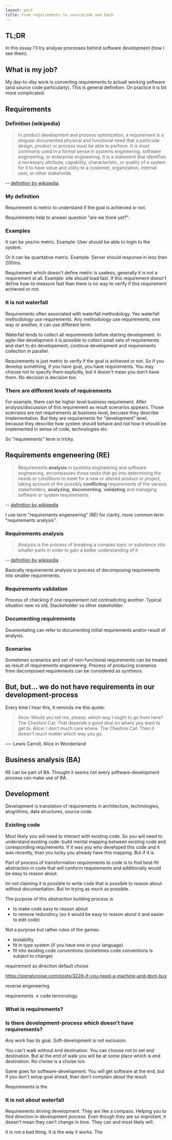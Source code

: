 ```yaml
---
layout: post
title: from requirements to sourcecode and back
---
```


## TL;DR

In this essay I'll try analyse processes behind software development (how I see them).

## What is my job?

My day-to-day work is converting requirements to actuall working software (and source code particularly). This is general definition. On practice it is bit more complicated.

## Requirements

### Definition (wikipedia)

> In product development and process optimization, a requirement is a singular documented physical and functional need that a particular design, product or process must be able to perform. It is most commonly used in a formal sense in systems engineering, software engineering, or enterprise engineering. It is a statement that identifies a necessary attribute, capability, characteristic, or quality of a system for it to have value and utility to a customer, organization, internal user, or other stakeholde

-- [definition by wikipedia](https://en.wikipedia.org/wiki/Requirement).

### My definition

Requirement is metric to understand if the goal is achievied or not.

Requirements help to answer question "are we there yet?".

<!-- TODO picture with donkey -->

### Examples

It can be yes/no metric. Example: User should be able to login to the system.

Or it can be quantative metric. Example: Server should response in less than 200ms.

Requirement which doesn't define metric is useless, generally it is not a requirement at all. Example: site should load fast. If this requirement doesn't define how-to measure fast than there is no way to verify if this requirement achieved or not.

### It is not waterfall

Requirements often associated with waterfall methodology. Yes waterfall methodology use requirements. Any methodology use requirements, one way or another, it can use different term.

Waterfall tends to collect all requirements before starting development. In agile-like development it is possible to collect small sets of requirements and start to do developement, continue development and requirements collection in parallel.

Requirements is just metric to verify if the goal is achieved or not. So if you develop something, if you have goal, you have requirements. You may choose not to specify them explicitly, but it doesn't mean you don't have them. No decision is decision too.

### There are different levels of requirements

For example, there can be higher level business requirement. After analysis/discussion of this requirement as result scenarios appears. Those scenraios are not requirements at business level, becuase they describe implementation. But they are requirements for "development" level, because they describe how system should behave and not how it should be implemented in sense of code, technologies etc.

So "requirements" term is tricky.

## Requirements engeneering (RE)

> Requirements **analysis** in systems engineering and software engineering, encompasses those tasks that go into determining the needs or conditions to meet for a new or altered product or project, taking account of the possibly **conflicting** requirements of the various stakeholders, **analyzing**, **documenting**, **validating** and managing software or system requirements.

-- [definition by wikipedia](https://en.wikipedia.org/wiki/Requirements_analysis)

I use term "requirements engeneering" (RE) for clarity, more common term "requirements analysis".

### Requirements analysis

> Analysis is the process of breaking a complex topic or substance into smaller parts in order to gain a better understanding of it

-- [definition by wikipedia](https://en.wikipedia.org/wiki/Analysis)

Basically requirements analysis is process of decomposing requirements into smaller requirements.

### Requirements validation

Process of checking if one requirement not contradicitng another. Typical situation new vs old. Stackeholder vs other stakeholder.

### Documenting requirements

Doumentating can refer to documenting initial requirements and/or result of analysis.

### Scenarios

Sometimes scenarios and set of non-functional requirements can be treated as result of requirements engeneering. Process of producing scenarios from decomposed requirements can be considered as synthesis.

## But, but... we do not have requirements in our development-process

Every time I hear this, It reminds me this quote:

>Alice: Would you tell me, please, which way I ought to go from here?
The Cheshire Cat: That depends a good deal on where you want to get to.
Alice: I don't much care where.
The Cheshire Cat: Then it doesn't much matter which way you go.

―- Lewis Carroll, Alice in Wonderland

## Business analysis (BA)

RE can be part of BA. Thought it seems not every software-development process can make use of BA.


## Development

Development is translation of requirements in architecture, technologies, alogrithms, data structures, source code.

### Existing code

Most likely you will need to interact with existing code. So you will need to understand existing code: build mental mapping between existing code and coresponding requirements. If it was you who developed this code and it was recently, than you lucky you already have this mapping.
But if it is





Part of process of transformation requirements to code is to find best-fit abstraction in code that will conform requirements and additionally would be easy to reason about.

Im not claiming it is possible to write code that is possible to reason about without documantation. But Im trying as much as possible.

The purpose of this abstraction building process is
 - to make code easy to reason about
 - to remove redundncy (so it would be easy to reason about it and easier to edit code)

Not a purpose but rather rules of the games:
 - testability
 - fit in type system (if you have one in your language)
 - fit into existing code conventions (sometimes code conventions is subject to change)



requirement as direction
default choise

https://signalvnoise.com/posts/3228-if-you-need-a-machine-and-dont-buy

reverse engeneering

requirements -> code
terminology


### What is requirements?


### Is there development-process which doesn't have requirements?

Any work has its goal. Soft-development is not exclusion.

You can't walk without end destination. You can choose not to set end destination. But at the end of walk you will be at some place which is end destination. No choise is a choise too.

Same goes for software-development. You will get software at the end, but if you don't setup goal ahead, than don't complain about the result.

Requirements is the

### It is not about waterfall



Requirements driving development. They are like a compass. Helping you to find direction in development porcess.
Even though they are so improtant, it doesn't mean they can't change in time. They can and most likely will.

It is not a bad thing. It is the way it works. The




















